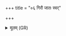 +++
title = "०६ गिरौ जातः स्वर्"

+++
<details><summary>मूलम् (GR)</summary>

गिरौ जातः स्वर् अहासि  
साकं सोमेन बभ्रुणा ।  
मा पापकृत्वनः शिषो  
मा पाकः पुरुषो रिषत् ॥
</details>